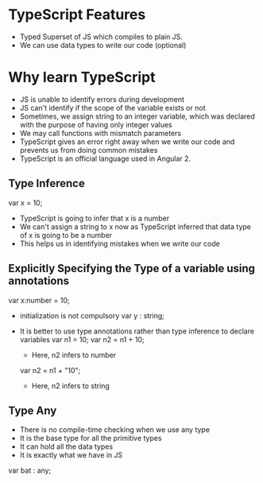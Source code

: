 # TypeScript Features

- Typed Superset of JS which compiles to plain JS.
- We can use data types to write our code (optional)

# Why learn TypeScript

- JS is unable to identify errors during development
- JS can't identify if the scope of the variable exists or not
- Sometimes, we assign string to an integer variable, which was declared with the purpose of having only integer values
- We may call functions with mismatch parameters
- TypeScript gives an error right away when we write our code and prevents us from doing common mistakes
- TypeScript is an official language used in Angular 2.

## Type Inference

var x = 10;

- TypeScript is going to infer that x is a number
- We can't assign a string to x now as TypeScript inferred that data type of x is going to be a number
- This helps us in identifying mistakes when we write our code

## Explicitly Specifying the Type of a variable using annotations

var x:number = 10;

- initialization is not compulsory
  var y : string;

- It is better to use type annotations rather than type inference to declare variables
  var n1 = 10;
  var n2 = n1 + 10;

  - Here, n2 infers to number

  var n2 = n1 + "10";

  - Here, n2 infers to string

## Type Any

- There is no compile-time checking when we use any type
- It is the base type for all the primitive types
- It can hold all the data types
- It is exactly what we have in JS

var bat : any;

